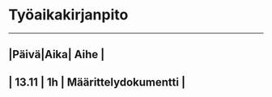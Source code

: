 # Työaikakirjanpito

-------------------------------------------
|**Päivä**|**Aika**|      **Aihe**        |
-------------------------------------------
|  13.11  |   1h   | Määrittelydokumentti |
-------------------------------------------
